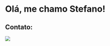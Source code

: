 # Olá, me chamo Stefano!

## Contato:

<div>
<a href="https://www.linkedin.com/in/stefano-silva-ti/" target="_blank"><img loading="lazy" src="https://img.shields.io/badge/-LinkedIn-%230077B5?style=for-the-badge&logo=linkedin&logoColor=white" target="_blank"></a>   
</div>
